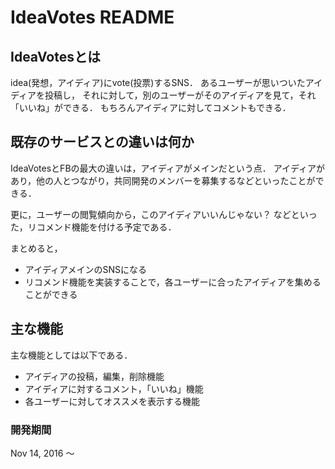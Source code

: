 
# IdeaVotes README

## IdeaVotesとは
idea(発想，アイディア)にvote(投票)するSNS．
あるユーザーが思いついたアイディアを投稿し，
それに対して，別のユーザーがそのアイディアを見て，それ「いいね」ができる．
もちろんアイディアに対してコメントもできる．

## 既存のサービスとの違いは何か
IdeaVotesとFBの最大の違いは，アイディアがメインだという点．
アイディアがあり，他の人とつながり，共同開発のメンバーを募集するなどといったことができる．

更に，ユーザーの閲覧傾向から，このアイディアいいんじゃない？
などといった，リコメンド機能を付ける予定である．

まとめると，
- アイディアメインのSNSになる
- リコメンド機能を実装することで，各ユーザーに合ったアイディアを集めることができる

## 主な機能
主な機能としては以下である．

- アイディアの投稿，編集，削除機能
- アイディアに対するコメント，「いいね」機能
- 各ユーザーに対してオススメを表示する機能

### 開発期間
Nov 14, 2016 〜
